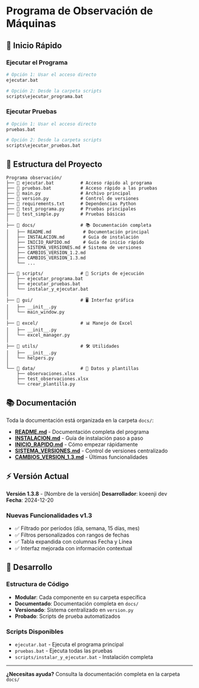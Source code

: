 # Programa de Observación de Máquinas

## 🚀 Inicio Rápido

### Ejecutar el Programa
```bash
# Opción 1: Usar el acceso directo
ejecutar.bat

# Opción 2: Desde la carpeta scripts
scripts\ejecutar_programa.bat
```

### Ejecutar Pruebas
```bash
# Opción 1: Usar el acceso directo
pruebas.bat

# Opción 2: Desde la carpeta scripts
scripts\ejecutar_pruebas.bat
```

## 📁 Estructura del Proyecto

```
Programa observación/
├── 📄 ejecutar.bat          # Acceso rápido al programa
├── 📄 pruebas.bat           # Acceso rápido a las pruebas
├── 📄 main.py               # Archivo principal
├── 📄 version.py            # Control de versiones
├── 📄 requirements.txt      # Dependencias Python
├── 📄 test_programa.py      # Pruebas principales
├── 📄 test_simple.py        # Pruebas básicas
│
├── 📂 docs/                 # 📚 Documentación completa
│   ├── README.md            # Documentación principal
│   ├── INSTALACION.md       # Guía de instalación
│   ├── INICIO_RAPIDO.md     # Guía de inicio rápido
│   ├── SISTEMA_VERSIONES.md # Sistema de versiones
│   ├── CAMBIOS_VERSION_1.2.md
│   ├── CAMBIOS_VERSION_1.3.md
│   └── ...
│
├── 📂 scripts/              # 🔧 Scripts de ejecución
│   ├── ejecutar_programa.bat
│   ├── ejecutar_pruebas.bat
│   └── instalar_y_ejecutar.bat
│
├── 📂 gui/                  # 🖥️ Interfaz gráfica
│   ├── __init__.py
│   └── main_window.py
│
├── 📂 excel/                # 📊 Manejo de Excel
│   ├── __init__.py
│   └── excel_manager.py
│
├── 📂 utils/                # 🛠️ Utilidades
│   ├── __init__.py
│   └── helpers.py
│
└── 📂 data/                 # 💾 Datos y plantillas
    ├── observaciones.xlsx
    ├── test_observaciones.xlsx
    └── crear_plantilla.py
```

## 📚 Documentación

Toda la documentación está organizada en la carpeta `docs/`:

- **[README.md](docs/README.md)** - Documentación completa del programa
- **[INSTALACION.md](docs/INSTALACION.md)** - Guía de instalación paso a paso
- **[INICIO_RAPIDO.md](docs/INICIO_RAPIDO.md)** - Cómo empezar rápidamente
- **[SISTEMA_VERSIONES.md](docs/SISTEMA_VERSIONES.md)** - Control de versiones centralizado
- **[CAMBIOS_VERSION_1.3.md](docs/CAMBIOS_VERSION_1.3.md)** - Últimas funcionalidades

## ⚡ Versión Actual

**Versión 1.3.8** - [Nombre de la versión]
**Desarrollador**: koeenji dev  
**Fecha**: 2024-12-20

### Nuevas Funcionalidades v1.3
- ✅ Filtrado por períodos (día, semana, 15 días, mes)
- ✅ Filtros personalizados con rangos de fechas
- ✅ Tabla expandida con columnas Fecha y Línea
- ✅ Interfaz mejorada con información contextual

## 🔧 Desarrollo

### Estructura de Código
- **Modular**: Cada componente en su carpeta específica
- **Documentado**: Documentación completa en `docs/`
- **Versionado**: Sistema centralizado en `version.py`
- **Probado**: Scripts de prueba automatizados

### Scripts Disponibles
- `ejecutar.bat` - Ejecuta el programa principal
- `pruebas.bat` - Ejecuta todas las pruebas
- `scripts/instalar_y_ejecutar.bat` - Instalación completa

---

**¿Necesitas ayuda?** Consulta la documentación completa en la carpeta `docs/`